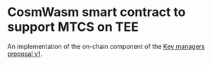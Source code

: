 # CosmWasm smart contract to support MTCS on TEE

An implementation of the on-chain component of
the [Key managers proposal v1](https://github.com/informalsystems/tee-mtcs/issues/26).
